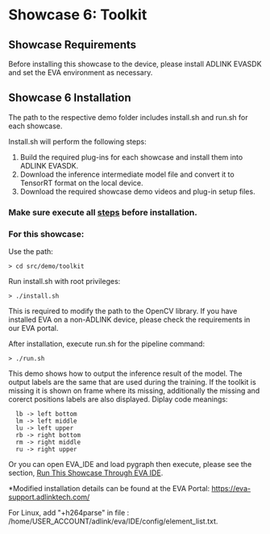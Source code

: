 # Showcase 6: Toolkit

## Showcase Requirements

Before installing this showcase to the device, please install ADLINK EVASDK and set the EVA environment as necessary.

## Showcase 6 Installation

The path to the respective demo folder includes install.sh and run.sh for each showcase.

Install.sh will perform the following steps:

1. Build the required plug-ins for each showcase and install them into ADLINK EVASDK.
2. Download the inference intermediate model file and convert it to TensorRT format on the local device.
3. Download the required showcase demo videos and plug-in setup files.
### Make sure execute all [steps](https://github.com/IST-EVA-Support/EVA_Show-Case/tree/dev#clone-the-source-code) before installation.

### For this showcase: 

Use the path:

```
> cd src/demo/toolkit
```



Run install.sh with root privileges:

```
> ./install.sh
```


This is required to modify the path to the OpenCV library. If you have installed EVA on a non-ADLINK device, please check the requirements in our EVA portal.



<a id="runsh"></a>

After installation, execute run.sh for the pipeline command:

```
> ./run.sh
```

This demo shows how to output the inference result of the model. The output labels are the same that are used during the training. If the toolkit is missing it is shown on frame where its missing, additionally the missing and corerct positions labels are also displayed. 
Diplay code meanings:
```
  lb -> left bottom
  lm -> left middle
  lu -> left upper
  rb -> right bottom
  rm -> right middle
  ru -> right upper
```

Or you can open EVA_IDE and load pygraph then execute, please see the section, [Run This Showcase Through EVA IDE](#Run-This-Showcase-Through-EVA-IDE).


*Modified installation details can be found at the EVA Portal: https://eva-support.adlinktech.com/



For Linux, add "+h264parse" in file : /home/USER_ACCOUNT/adlink/eva/IDE/config/element_list.txt. 


